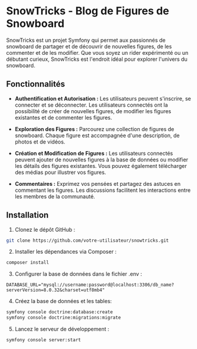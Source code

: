 # SnowTricks - Blog de Figures de Snowboard

SnowTricks est un projet Symfony qui permet aux passionnés de snowboard de partager et de découvrir de nouvelles figures, de les commenter et de les modifier. Que vous soyez un rider expérimenté ou un débutant curieux, SnowTricks est l'endroit idéal pour explorer l'univers du snowboard.

## Fonctionnalités

- **Authentification et Autorisation :** Les utilisateurs peuvent s'inscrire, se connecter et se déconnecter. Les utilisateurs connectés ont la possibilité de créer de nouvelles figures, de modifier les figures existantes et de commenter les figures.

- **Exploration des Figures :** Parcourez une collection de figures de snowboard. Chaque figure est accompagnée d'une description, de photos et de vidéos.

- **Création et Modification de Figures :** Les utilisateurs connectés peuvent ajouter de nouvelles figures à la base de données ou modifier les détails des figures existantes. Vous pouvez également télécharger des médias pour illustrer vos figures.

- **Commentaires :** Exprimez vos pensées et partagez des astuces en commentant les figures. Les discussions facilitent les interactions entre les membres de la communauté.

## Installation

1. Clonez le dépôt GitHub :

```bash
git clone https://github.com/votre-utilisateur/snowtricks.git
```

2. Installer les dépendances via Composer :

```bash
composer install
```

3. Configurer la base de données dans le fichier .env :

```dotenv
DATABASE_URL="mysql://username:password@localhost:3306/db_name?serverVersion=8.0.32&charset=utf8mb4"
```

4. Créez la base de données et les tables:

```bash
symfony console doctrine:database:create
symfony console doctrine:migrations:migrate
```

5. Lancez le serveur de développement :
```bash
symfony console server:start
```
